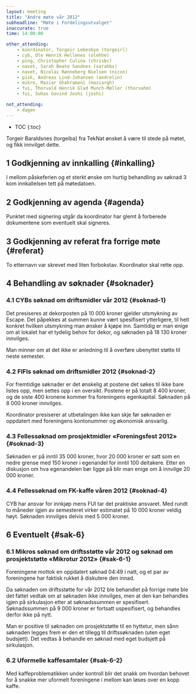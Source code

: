 ```yaml
---
layout: meeting
title: "Andre møte vår 2012"
subheadline: "Møte i Fordelingsutvalget"
inaccurate: true
time: 14:00:00

other_attending:
    - koordinator, Torgeir Lebesbye (torgeirl)
    - cyb, Ole Henrik Hellenes (olehhe)
    - ping, Christopher Culina (chrisbc)
    - navet, Sarah Beate Sandnes (sarahbs)
    - navet, Nicolai Rønneberg Nielsen (nicon)
    - pisk, Andreas Lind-Johansen (andrelin)
    - mikro, Maziar Ghahramani (maziargh)
    - fui, Thorvald Henrik Glad Munch-Møller (thorvahm)
    - fui, Suhas Govind Joshi (joshi)

not_attending:
    - dagen
---
```

* TOC
{:toc}

Torgeir Baraldsnes (torgeiba) fra TekNat ønsket å være til stede på møtet, og fikk innvilget dette.

## 1 Godkjenning av innkalling {#inkalling}
I mellom påskeferien og et sterkt ønske om hurtig behandling av søknad 3 kom innkallelsen tett på møtedatoen.

## 2 Godkjenning av agenda {#agenda}
Punktet med signering utgår da koordinator har glemt å forberede dokumentene som eventuelt skal signeres.

## 3 Godkjenning av referat fra forrige møte {#referat}
To etternavn var skrevet med liten forbokstav. Koordinator skal rette opp.

## 4 Behandling av søknader {#soknader}
### 4.1 CYBs søknad om driftsmidler vår 2012 {#soknad-1}
Det presiseres at dekorposten på 10 000 kroner gjelder utsmykning av Escape. Det påpekkes at summen kunne vært spesifisert ytterligere, til helt konkret hvilken utsmykning man ønsker å kjøpe inn. Samtidig er man enige om at lokalet har et tydelig behov for dekor, og søknaden på 18 130 kroner innvilges.

Man minner om at det ikke er anledning til å overføre ubenyttet støtte til neste semester.

### 4.2 FIFIs søknad om driftsmidler 2012 {#soknad-2}
For fremtidige søknader er det ønskelig at postene det søkes til ikke bare listes opp, men settes opp i en oversikt. Postene er på totalt 8 400 kroner, og de siste 400 kronene kommer fra foreningens egenkapital. Søknaden på 8 000 kroner innvilges.

Koordinator presiserer at utbetalingen ikke kan skje før søknaden er oppdatert med foreningens kontonummer og økonomisk ansvarlig.

### 4.3 Fellessøknad om prosjektmidler «Foreningsfest 2012» {#soknad-3}
Søknaden er på inntil 35 000 kroner, hvor 20 000 kroner er satt som en nedre grense med 150 kroner i egenandel for inntil 100 deltakere. Etter en diskusjon om hva egenandelen bør ligge på blir man enige om å innvilge 20 000 kroner.

### 4.4 Fellessøknad om FK-kaffe våren 2012 {#soknad-4}
CYB har ansvar for innkjøp mens FUI tar det praktiske ansvaret. Med rundt to måneder igjen av semesteret virker estimatet på 10 000 kroner veldig høyt. Søknaden innvilges delvis med 5 000 kroner.

## 6 Eventuelt {#sak-6}
### 6.1 Mikros søknad om driftsstøtte vår 2012 og søknad om prosjektstøtte «Mikrotur 2012» {#sak-6-1}
Foreningene mottok en oppdatert søknad 04:49 i natt, og et par av foreningene har faktisk rukket å diskutere den innad.

Da søknaden om driftsstøtte for vår 2012 ble behandlet på forrige møte ble det fattet vedtak om at søknaden ikke innvilges, men at den kan behandles igjen på sirkulasjon etter at søknadssummen er spesifisert. Søknadssummen på 9 000 kroner er fortsatt uspesifisert, og behandles derfor ikke på nytt.

Man er positive til søknaden om prosjektstøtte til en hyttetur, men sånn søknaden legges frem er den et tillegg til driftssøknaden (uten eget budsjett). Det vedtas å behandle en søknad med eget budsjett på sirkulasjon.

### 6.2 Uformelle kaffesamtaler {#sak-6-2}
Med kaffeproblematikken under kontroll blir det snakk om hvordan behovet for å snakke mer uformelt foreningene i mellom kan løses over en kopp kaffe.
